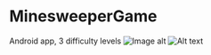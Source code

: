 # MinesweeperGame
Android app, 3 difficulty levels
![Image alt](https://github.com/ValeriiBielik/MinesweeperGame/raw/master/MinesweeperApp/image.png)
![Alt text](/MinesweeperApp/img.jpg?raw=true "Optional Title")

